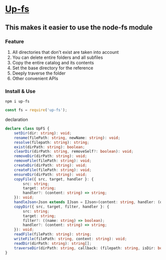 <!--
 * @Author: chenzhongsheng
 * @Date: 2023-02-13 17:02:26
 * @Description: Coding something
-->
# [Up-fs](https://github.com/theajack/up-fs)

## This makes it easier to use the node-fs module

### Feature

1. All directories that don't exist are taken into account
2. You can delete entire folders and all subfiles
3. Copy the entire catalog and its contents
4. Set the base directory for the reference
5. Deeply traverse the folder
6. Other convenient APIs

### Install & Use

```
npm i up-fs
```

```js
const fs = require('up-fs');
```

declaration

```ts
declare class UpFS {
    setDir(dir: string): void;
    rename(filePath: string, newName: string): void;
    resolve(filepath: string): string;
    exist(dirPath: string): boolean;
    clearDir(dirPath: string, removeSelf?: boolean): void;
    removeDir(dirPath: string): void;
    removeFile(filePath: string): void;
    createDir(dirPath: string): void;
    createFile(filePath: string): void;
    ensureDir(dirPath: string): void;
    copyFile({ src, target, handler }: {
        src: string;
        target: string;
        handler?: (content: string) => string;
    }): void;
    handleJson<Json extends IJson = IJson>(content: string, handler: (data: Json) => IJson): string;
    copyDir({ src, target, filter, handler }: {
        src: string;
        target: string;
        filter?: ((name: string) => boolean);
        handler?: (content: string) => string;
    }): void;
    readFile(filePath: string): string;
    writeFile(filePath: string, content: string): void;
    readDir(dirPath: string): string[];
    traverseDir(dirPath: string, callback: (filepath: string, isDir: boolean) => void, dirFirst?: boolean): void;
}
```
